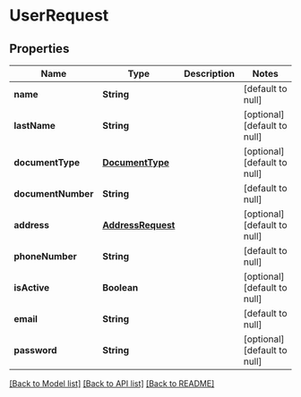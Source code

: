 # UserRequest
## Properties

| Name | Type | Description | Notes |
|------------ | ------------- | ------------- | -------------|
| **name** | **String** |  | [default to null] |
| **lastName** | **String** |  | [optional] [default to null] |
| **documentType** | [**DocumentType**](DocumentType.md) |  | [optional] [default to null] |
| **documentNumber** | **String** |  | [default to null] |
| **address** | [**AddressRequest**](AddressRequest.md) |  | [optional] [default to null] |
| **phoneNumber** | **String** |  | [default to null] |
| **isActive** | **Boolean** |  | [optional] [default to null] |
| **email** | **String** |  | [default to null] |
| **password** | **String** |  | [optional] [default to null] |

[[Back to Model list]](../README.md#documentation-for-models) [[Back to API list]](../README.md#documentation-for-api-endpoints) [[Back to README]](../README.md)

